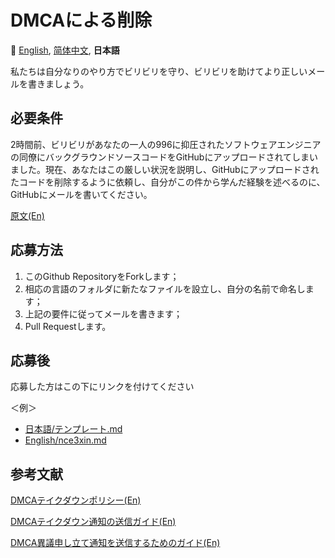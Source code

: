 # DMCAによる削除

:crossed_flags:
[English][EN_US],
[简体中文][ZH_CN],
**日本語**


[EN_US]:README.md
[ZH_CN]:README.zh_cn.md
[JA_JP]:README.ja_jp.md

私たちは自分なりのやり方でビリビリを守り、ビリビリを助けてより正しいメールを書きましょう。

## 必要条件

2時間前、ビリビリがあなたの一人の996に抑圧されたソフトウェアエンジニアの同僚にバックグラウンドソースコードをGitHubにアップロードされてしまいました。現在、あなたはこの厳しい状況を説明し、GitHubにアップロードされたコードを削除するように依頼し、自分がこの件から学んだ経験を述べるのに、GitHubにメールを書いてください。

[原文(En)](Sample.md)

## 応募方法

1. このGithub RepositoryをForkします； 
2. 相応の言語のフォルダに新たなファイルを設立し、自分の名前で命名します；
3. 上記の要件に従ってメールを書きます；
4. Pull Requestします。

## 応募後
応募した方はこの下にリンクを付けてください

＜例＞
* [日本語/テンプレート.md](日本語/テンプレート.md)
* [English/nce3xin.md](English/nce3xin.md)

## 参考文献

[DMCAテイクダウンポリシー(En)](https://help.github.com/en/articles/dmca-takedown-policy)

[DMCAテイクダウン通知の送信ガイド(En)](https://help.github.com/en/articles/guide-to-submitting-a-dmca-takedown-notice)

[DMCA異議申し立て通知を送信するためのガイド(En)](https://help.github.com/en/articles/guide-to-submitting-a-dmca-counter-notice)

